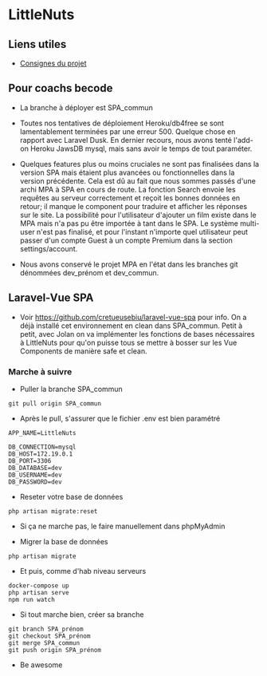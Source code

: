 # LittleNuts

## Liens utiles

- [Consignes du projet](https://github.com/becodeorg/LIE-Hamilton-1.7/tree/master/02-La-colline/02a-VueJS-Laravel)


## Pour coachs becode

- La branche à déployer est SPA_commun

- Toutes nos tentatives de déploiement Heroku/db4free se sont lamentablement terminées par une erreur 500. Quelque chose en rapport avec Laravel Dusk. En dernier recours, nous avons tenté l'add-on Heroku JawsDB mysql, mais sans avoir le temps de tout paraméter.

- Quelques features plus ou moins cruciales ne sont pas finalisées dans la version SPA mais étaient plus avancées ou fonctionnelles dans la version précédente. Cela est dû au fait que nous sommes passés d'une archi MPA à SPA en cours de route. La fonction Search envoie les requêtes au serveur correctement et reçoit les bonnes données en retour; il manque le component pour traduire et afficher les réponses sur le site. La possibilité pour l'utilisateur d'ajouter un film existe dans le MPA mais n'a pas pu être importée à tant dans le SPA. Le système multi-user n'est pas finalisé, et pour l'instant n'importe quel utilisateur peut passer d'un compte Guest à un compte Premium dans la section settings/account.

- Nous avons conservé le projet MPA en l'état dans les branches git dénommées dev_prénom et dev_commun.



## Laravel-Vue SPA

- Voir https://github.com/cretueusebiu/laravel-vue-spa pour info. On a déjà installé cet environnement en clean dans SPA_commun.
Petit à petit, avec Jolan on va implémenter les fonctions de bases nécessaires à LittleNuts pour qu'on puisse tous se mettre à bosser sur les Vue Components de manière safe et clean.

### Marche à suivre

- Puller la branche SPA_commun
```
git pull origin SPA_commun
```
- Après le pull, s'assurer que le fichier .env est bien paramétré
```
APP_NAME=LittleNuts
```
```
DB_CONNECTION=mysql
DB_HOST=172.19.0.1
DB_PORT=3306
DB_DATABASE=dev
DB_USERNAME=dev
DB_PASSWORD=dev
```
- Reseter votre base de données
```
php artisan migrate:reset
```
- Si ça ne marche pas, le faire manuellement dans phpMyAdmin

- Migrer la base de données
```
php artisan migrate
```
- Et puis, comme d'hab niveau serveurs
```
docker-compose up
php artisan serve
npm run watch
```
- Si tout marche bien, créer sa branche
```
git branch SPA_prénom
git checkout SPA_prénom
git merge SPA_commun
git push origin SPA_prénom
```
- Be awesome
